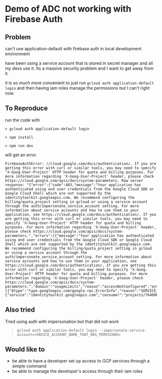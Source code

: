 # Demo of ADC not working with Firebase Auth

## Problem

can't use application-default with firebase auth in local development environment

have been using a service account that is stored in secret manager and all my devs use it. Its a massive security problem and I want to get away from it.

it is so much more convenient to just run `gcloud auth application-default login` and then having iam roles manage the permissions but I can't right now.

## To Reproduce

run the code with 

```
> gcloud auth application-default login

> npm install

> npm run dev
```

will get an error 

```
FirebaseAuthError: //cloud.google.com/docs/authentication/. If you are getting this error with curl or similar tools, you may need to specify 'X-Goog-User-Project' HTTP header for quota and billing purposes. For more information regarding 'X-Goog-User-Project' header, please check https://cloud.google.com/apis/docs/system-parameters. Raw server response: "{"error":{"code":403,"message":"Your application has authenticated using end user credentials from the Google Cloud SDK or Google Cloud Shell which are not supported by the identitytoolkit.googleapis.com. We recommend configuring the billing/quota_project setting in gcloud or using a service account through the auth/impersonate_service_account setting. For more information about service accounts and how to use them in your application, see https://cloud.google.com/docs/authentication/. If you are getting this error with curl or similar tools, you may need to specify 'X-Goog-User-Project' HTTP header for quota and billing purposes. For more information regarding 'X-Goog-User-Project' header, please check https://cloud.google.com/apis/docs/system-parameters.","errors":[{"message":"Your application has authenticated using end user credentials from the Google Cloud SDK or Google Cloud Shell which are not supported by the identitytoolkit.googleapis.com. We recommend configuring the billing/quota_project setting in gcloud or using a service account through the auth/impersonate_service_account setting. For more information about service accounts and how to use them in your application, see https://cloud.google.com/docs/authentication/. If you are getting this error with curl or similar tools, you may need to specify 'X-Goog-User-Project' HTTP header for quota and billing purposes. For more information regarding 'X-Goog-User-Project' header, please check https://cloud.google.com/apis/docs/system-parameters.","domain":"usageLimits","reason":"accessNotConfigured","extendedHelp":"https://console.developers.google.com"}],"status":"PERMISSION_DENIED","details":[{"@type":"type.googleapis.com/google.rpc.ErrorInfo","reason":"SERVICE_DISABLED","domain":"googleapis.com","metadata":{"service":"identitytoolkit.googleapis.com","consumer":"projects/764086051850"}}]}}"
```

## Also tried

Tried using auth with impersonation but that did not work
> `gcloud auth application-default login --impersonate-service-account=<SRVICE_ACCOUNT_NAME_THAT_HAS_PEMSSIONS>`

## Would like to

- be able to have a developer set up access to GCP services through a simple command
- be able to manage the developer's access through their iam roles

